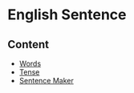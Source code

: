 # English Sentence

## Content

* [Words](./English/Words.md)
* [Tense](./English/Tense.md)
* [Sentence Maker](./English/SentenseMaker.md)